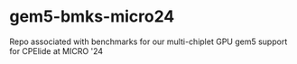 # gem5-bmks-micro24
 Repo associated with benchmarks for our multi-chiplet GPU gem5 support for CPElide at MICRO '24 
